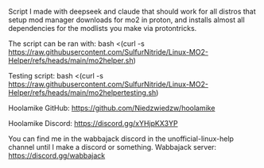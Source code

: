 Script I made with deepseek and claude that should work for all distros that setup mod manager downloads for mo2 in proton, and installs almost all dependencies for the modlists you make via protontricks.

The script can be ran with: bash <(curl -s https://raw.githubusercontent.com/SulfurNitride/Linux-MO2-Helper/refs/heads/main/mo2helper.sh)

Testing script: bash <(curl -s https://raw.githubusercontent.com/SulfurNitride/Linux-MO2-Helper/refs/heads/main/mo2helpertesting.sh)

Hoolamike GitHub: https://github.com/Niedzwiedzw/hoolamike

Hoolamike Discord: https://discord.gg/xYHjpKX3YP

You can find me in the wabbajack discord in the unofficial-linux-help channel until I make a discord or something. Wabbajack server: https://discord.gg/wabbajack
